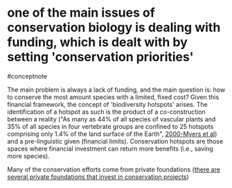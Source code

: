 # one of the main issues of conservation biology is dealing with funding, which is dealt with by setting 'conservation priorities'
#conceptnote 


The main problem is always a lack of funding, and the main question is: how to conserve the most amount species with a limited, fixed cost? Given this financial framework, the concept of 'biodiversity hotspots' arises. The identification of a hotspot as such is the product of a co-construction between a reality ("As many as 44% of all species of vascular plants and 35% of all species in four vertebrate groups are confined to 25 hotspots comprising only 1.4% of the land surface of the Earth", [2000-Myers et al](2000-Myers%20et%20al.md)) and a pre-linguistic given (financial limits). Conservation hotspots are those spaces where financial investment can return more benefits (i.e., saving more species).

Many of the conservation efforts come from private foundations ([there are several private foundations that invest in conservation projects](there%20are%20several%20private%20foundations%20that%20invest%20in%20conservation%20projects.md))

